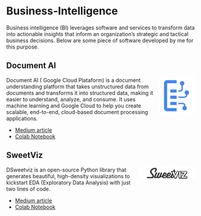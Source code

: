 # Business-Intelligence

Business intelligence (BI) leverages software and services to transform data into actionable insights that inform an organization’s strategic and tactical business decisions. 
Below are some piece of software developed by me for this purpose.



## Document AI

<img align="right" src="images/documentai-logo.svg" width="100">

Document AI ( Google Cloud Plataform) is a document understanding platform that takes unstructured data from documents and transforms it into structured data, making it easier to understand, analyze, and consume. It uses machine learning and Google Cloud to help you create scalable, end-to-end, cloud-based document processing applications. 

* [Medium article](https://medium.com/@pierrebomfim/como-extrair-dados-de-um-documento-com-o-google-document-ai-fba3eaf8f65f)
* [Colab Notebook](https://colab.research.google.com/drive/1AYelssPzeytUQHM9b04oA9qSRBWzpYCw?usp=sharing)


## SweetViz

<img align="right" src="images/sweetviz-logo.png" width="150">

DSweetviz is an open-source Python library that generates beautiful, high-density visualizations to kickstart EDA (Exploratory Data Analysis) with just two lines of code.

* [Medium article](https://medium.com/@pierrebomfim/an%C3%A1lise-explorat%C3%B3ria-de-dados-com-apenas-3-linhas-de-c%C3%B3digo-3f6ee1e218b2)
* [Colab Notebook](https://colab.research.google.com/drive/1b3Ey26W3ZoXU6CfXS2r4GW8N4gjX91oA?usp=sharing)

